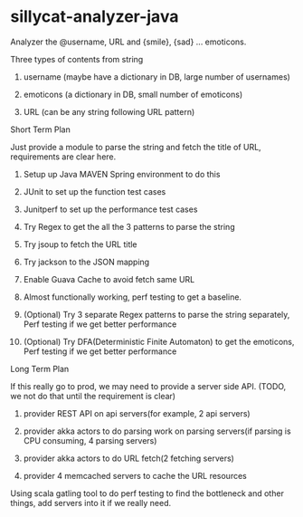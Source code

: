 sillycat-analyzer-java
======================

Analyzer the @username, URL and {smile}, {sad} ... emoticons.

Three types of contents from string

1. username  (maybe have a dictionary in DB, large number of usernames)

2. emoticons (a dictionary in DB, small number of emoticons)

3. URL       (can be any string following URL pattern)



Short Term Plan

Just provide a module to parse the string and fetch the title of URL, requirements are clear here.

1. Setup up Java MAVEN Spring environment to do this

2. JUnit to set up the function test cases

3. Junitperf to set up the performance test cases

4. Try Regex to get the all the 3 patterns to parse the string

5. Try jsoup to fetch the URL title

6. Try jackson to the JSON mapping

7. Enable Guava Cache to avoid fetch same URL

8. Almost functionally working, perf testing to get a baseline.

9. (Optional) Try 3 separate Regex patterns to parse the string separately, Perf testing if we get better performance

10. (Optional) Try DFA(Deterministic Finite Automaton) to get the emoticons, Perf testing if we get better performance


Long Term Plan

If this really go to prod, we may need to provide a server side API. (TODO, we not do that until the requirement is clear)

1. provider REST API on api servers(for example, 2 api servers)

2. provider akka actors to do parsing work on parsing servers(if parsing is CPU consuming, 4 parsing servers)

3. provider akka actors to do URL fetch(2 fetching servers)

4. provider 4 memcached servers to cache the URL resources

Using scala gatling tool to do perf testing to find the bottleneck and other things, add servers into it if we really need.

